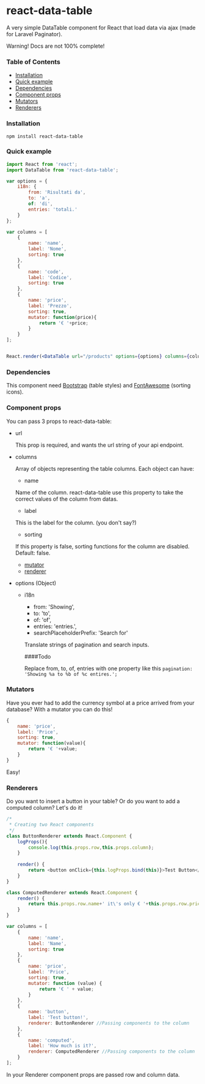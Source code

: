 react-data-table
=======
A very simple DataTable component for React that load data via ajax (made for Laravel Paginator).

Warning! Docs are not 100% complete!

### Table of Contents

- [Installation](#installation)
- [Quick example](#quick-example)
- [Dependencies](#dependencies)
- [Component props](#component-props)
- [Mutators](#mutators)
- [Renderers](#renderers)
  
### Installation
```
npm install react-data-table
```

### Quick example
```jsx
import React from 'react';
import DataTable from 'react-data-table';

var options = {
    i18n: {
        from: 'Risultati da',
        to: 'a',
        of: 'di',
        entries: 'totali.'
    }
};

var columns = [
    {
        name: 'name',
        label: 'Nome',
        sorting: true
    },
    {
        name: 'code',
        label: 'Codice',
        sorting: true
    },
    {
        name: 'price',
        label: 'Prezzo',
        sorting: true,
        mutator: function(price){
            return '€ '+price;
        }
    }
];


React.render(<DataTable url="/products" options={options} columns={columns}></DataTable>, document.getElementById('table'));
```

### Dependencies

This component need [Bootstrap](http://getbootstrap.com/) (table styles) and [FontAwesome](https://fortawesome.github.io/Font-Awesome/) (sorting icons).

### Component props

You can pass 3 props to react-data-table:

* url

    This prop is required, and wants the url string of your api endpoint.
* columns

    Array of objects representing the table columns. Each object can have:
    * name
    
    Name of the column. react-data-table use this property to take the correct values of the column from datas.
    * label
    
    This is the label for the column. (you don't say?)
    * sorting
    
    If this property is false, sorting functions for the column are disabled. Default: false.
    * [mutator](#mutators)
    * [renderer](#renderers)
    
* options (Object)

    * i18n
        * from: 'Showing',
        * to: 'to',
        * of: 'of',
        * entries: 'entries.',
        * searchPlaceholderPrefix: 'Search for'
        
        Translate strings of pagination and search inputs. 
        
        ####Todo
        
        Replace from, to, of, entries with one property like this `pagination: 'Showing %a to %b of %c entires.';`

### Mutators

Have you ever had to add the currency symbol at a price arrived from your database? With a mutator you can do this!

```javascript
{
    name: 'price',
    label: 'Price',
    sorting: true,
    mutator: function(value){
        return '€ '+value;
    }
}
```
Easy!

### Renderers

Do you want to insert a button in your table? Or do you want to add a computed column? Let's do it!

```javascript
/*
 * Creating two React components
 */
class ButtonRenderer extends React.Component {
    logProps(){
        console.log(this.props.row,this.props.column);
    }
    
    render() {
        return <button onClick={this.logProps.bind(this)}>Test Button</button>;
    }
}

class ComputedRenderer extends React.Component {    
    render() {
        return this.props.row.name+' it\'s only € '+this.props.row.price+'!';
    }
}

var columns = [
    {
        name: 'name',
        label: 'Name',
        sorting: true
    },
    {
        name: 'price',
        label: 'Price',
        sorting: true,
        mutator: function (value) {
            return '€ ' + value;
        }
    },
    {
        name: 'button',
        label: 'Test button!',
        renderer: ButtonRenderer //Passing components to the column
    },
    {
        name: 'computed',
        label: 'How much is it?',
        renderer: ComputedRenderer //Passing components to the column
    }
];
```

In your Renderer component props are passed row and column data.